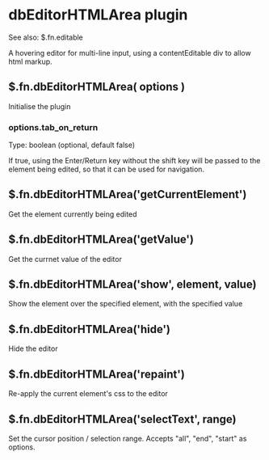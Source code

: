 # dbEditorHTMLArea plugin
See also: $.fn.editable

A hovering editor for multi-line input, using a contentEditable div to allow html markup.

## $.fn.dbEditorHTMLArea( options )
Initialise the plugin

### options.tab_on_return
Type: boolean (optional, default false)

If true, using the Enter/Return key without the shift key will be passed to the element being edited, so that it can be
used for navigation.

## $.fn.dbEditorHTMLArea('getCurrentElement')
Get the element currently being edited

## $.fn.dbEditorHTMLArea('getValue')
Get the currnet value of the editor

## $.fn.dbEditorHTMLArea('show', element, value)
Show the element over the specified element, with the specified value

## $.fn.dbEditorHTMLArea('hide')
Hide the editor

## $.fn.dbEditorHTMLArea('repaint')
Re-apply the current element's css to the editor

## $.fn.dbEditorHTMLArea('selectText', range)
Set the cursor position / selection range. Accepts "all", "end", "start" as options.